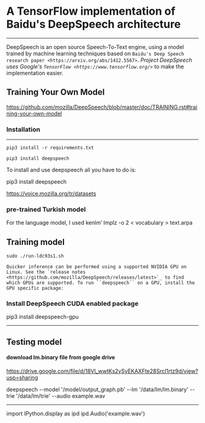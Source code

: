 # A TensorFlow implementation of Baidu's DeepSpeech architecture
 
----------


DeepSpeech is an open source Speech-To-Text engine, using a model trained by machine learning techniques based on `Baidu's Deep Speech research paper <https://arxiv.org/abs/1412.5567>`_. Project DeepSpeech uses Google's `TensorFlow <https://www.tensorflow.org/>`_ to make the implementation easier.

## Training Your Own Model
https://github.com/mozilla/DeepSpeech/blob/master/doc/TRAINING.rst#training-your-own-model


### Installation
-----------




    pip3 install -r requirements.txt

    pip3 install deepspeech

To install and use deepspeech all you have to do is:

   
   pip3 install deepspeech

   https://voice.mozilla.org/tr/datasets

   ### pre-trained Turkish model 
   For the language model, I used kenlm’
   lmplz -o 2 < vocabulary > text.arpa

## Training model
    sudo ./run-ldc93s1.sh
    
    Quicker inference can be performed using a supported NVIDIA GPU on Linux. See the `release notes <https://github.com/mozilla/DeepSpeech/releases/latest>`_ to find which GPUs are supported. To run ``deepspeech`` on a GPU, install the GPU specific package:

   ### Install DeepSpeech CUDA enabled package
   pip3 install deepspeech-gpu

-------------------------------------------------------
## Testing model
#### download lm.binary file from google drive
https://drive.google.com/file/d/18Vl_wwtKs2ySyEKAXFte28SrcI1rtz9d/view?usp=sharing

deepspeech --model '/model/output_graph.pb' --lm '/data/lm/lm.binary' --trie '/data/lm/trie' --audio example.wav

-------------------------------------------------------
import IPython.display as ipd
ipd.Audio('example.wav')
